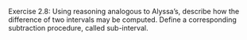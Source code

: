 Exercise 2.8: Using reasoning analogous to Alyssa’s, describe how the difference of two intervals may be computed. Define a corresponding subtraction procedure, called sub-interval.